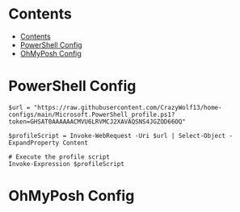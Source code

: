 # Contents
- [Contents](#contents)
- [PowerShell Config](#powershell-config)
- [OhMyPosh Config](#ohmyposh-config)



# PowerShell Config
```
$url = "https://raw.githubusercontent.com/CrazyWolf13/home-configs/main/Microsoft.PowerShell_profile.ps1?token=GHSAT0AAAAAACMVU6LRVMCJ2XAVAQSNS4JGZOD66OQ"

$profileScript = Invoke-WebRequest -Uri $url | Select-Object -ExpandProperty Content

# Execute the profile script
Invoke-Expression $profileScript
```
# OhMyPosh Config
